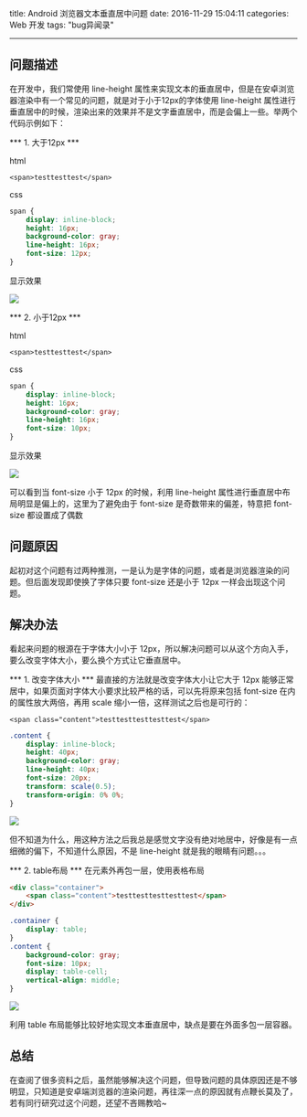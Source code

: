 title: Android 浏览器文本垂直居中问题
date: 2016-11-29 15:04:11
categories: Web 开发
tags: "bug异闻录"

---

## 问题描述
在开发中，我们常使用 line-height 属性来实现文本的垂直居中，但是在安卓浏览器渲染中有一个常见的问题，就是对于小于12px的字体使用 line-height 属性进行垂直居中的时候，渲染出来的效果并不是文字垂直居中，而是会偏上一些。举两个代码示例如下：

*** 1. 大于12px ***

html
```vbscript-html
<span>testtesttest</span>
```

css
```css
span {
    display: inline-block;
    height: 16px;
    background-color: gray;
    line-height: 16px;
    font-size: 12px;
}
```
<!-- more -->

显示效果

![](/images/1480324637887.png)

*** 2. 小于12px ***

html
```vbscript-html
<span>testtesttest</span>
```

css
```css
span {
    display: inline-block;
    height: 16px;
    background-color: gray;
    line-height: 16px;
    font-size: 10px;
}
```

显示效果

![](/images/1480324744155.png)

可以看到当 font-size 小于 12px 的时候，利用 line-height 属性进行垂直居中布局明显是偏上的，这里为了避免由于 font-size 是奇数带来的偏差，特意把 font-size 都设置成了偶数

## 问题原因

起初对这个问题有过两种推测，一是认为是字体的问题，或者是浏览器渲染的问题。但后面发现即使换了字体只要 font-size 还是小于 12px 一样会出现这个问题。

## 解决办法

看起来问题的根源在于字体大小小于 12px，所以解决问题可以从这个方向入手，要么改变字体大小，要么换个方式让它垂直居中。

*** 1. 改变字体大小 ***
最直接的方法就是改变字体大小让它大于 12px 能够正常居中，如果页面对字体大小要求比较严格的话，可以先将原来包括 font-size 在内的属性放大两倍，再用 scale 缩小一倍，这样测试之后也是可行的：

```vbscript-html
<span class="content">testtesttesttesttest</span>
```

```css
.content {
    display: inline-block;
    height: 40px;
    background-color: gray;
    line-height: 40px;
    font-size: 20px;
    transform: scale(0.5);
    transform-origin: 0% 0%;
}
```
![](/images/1480389681672.png)

但不知道为什么，用这种方法之后我总是感觉文字没有绝对地居中，好像是有一点细微的偏下，不知道什么原因，不是 line-height 就是我的眼睛有问题。。。



*** 2. table布局 ***
在元素外再包一层，使用表格布局

```html
<div class="container">
    <span class="content">testtesttesttesttest</span>
</div>
```
```css
.container {
    display: table;
}
.content {
    background-color: gray;
    font-size: 10px;
    display: table-cell;
    vertical-align: middle;
}
```

![](/images/1480400251642.png)


利用 table 布局能够比较好地实现文本垂直居中，缺点是要在外面多包一层容器。

## 总结
在查阅了很多资料之后，虽然能够解决这个问题，但导致问题的具体原因还是不够明显，只知道是安卓端浏览器的渲染问题，再往深一点的原因就有点鞭长莫及了，若有同行研究过这个问题，还望不吝赐教哈~





